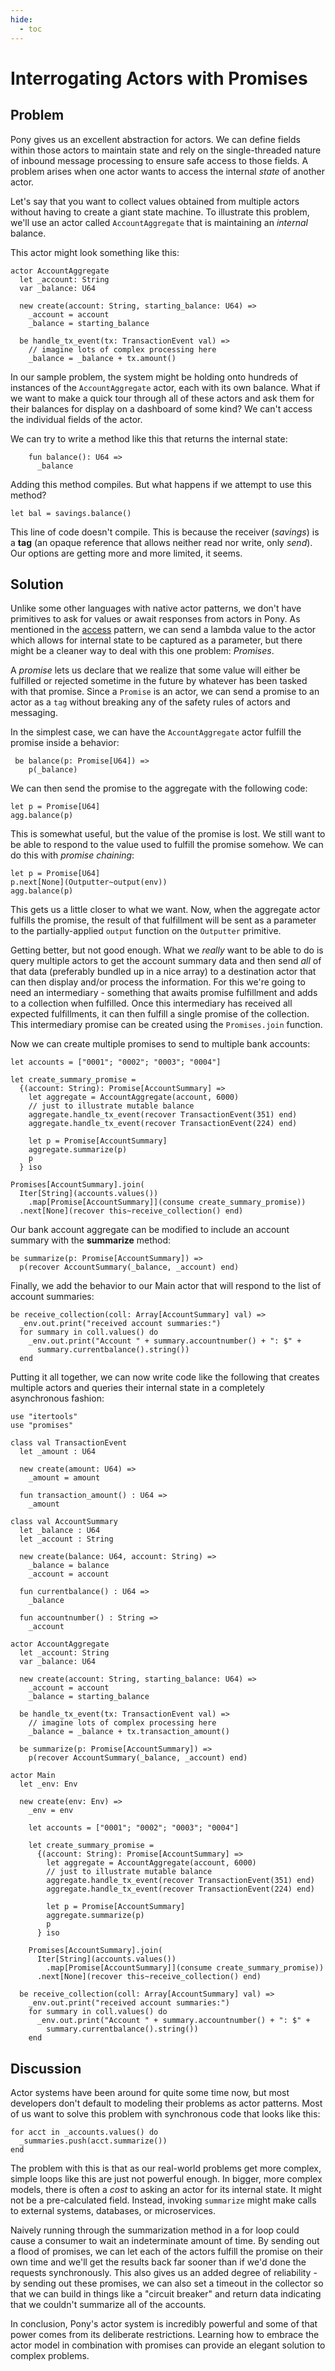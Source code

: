 ```yaml
---
hide:
  - toc
---
```


# Interrogating Actors with Promises

## Problem

Pony gives us an excellent abstraction for actors. We can define fields within those actors to maintain state and rely on the single-threaded nature of inbound message processing to ensure safe access to those fields. A problem arises when one actor wants to access the internal _state_ of another actor.

Let's say that you want to collect values obtained from multiple actors without having to create a giant state machine. To illustrate this problem, we'll use an actor called `AccountAggregate` that is maintaining an _internal_ balance.

This actor might look something like this:

```pony
actor AccountAggregate
  let _account: String
  var _balance: U64

  new create(account: String, starting_balance: U64) =>
    _account = account
    _balance = starting_balance

  be handle_tx_event(tx: TransactionEvent val) =>
    // imagine lots of complex processing here
    _balance = _balance + tx.amount()
```

In our sample problem, the system might be holding onto hundreds of instances of the `AccountAggregate` actor, each with its own balance. What if we want to make a quick tour through all of these actors and ask them for their balances for display on a dashboard of some kind? We can't access the individual fields of the actor.

We can try to write a method like this that returns the internal state:

```pony
    fun balance(): U64 =>
      _balance
```

Adding this method compiles. But what happens if we attempt to use this method?

```pony
let bal = savings.balance()
```

This line of code doesn't compile. This is because the receiver (_savings_) is a **tag** (an opaque reference that allows neither read nor write, only _send_). Our options are getting more and more limited, it seems.

## Solution

Unlike some other languages with native actor patterns, we don't have primitives to ask for values or await responses from actors in Pony. As mentioned in the [access](./access.md) pattern, we can send a lambda value to the actor which allows for internal state to be captured as a parameter, but there might be a cleaner way to deal with this one problem: _Promises_.

A _promise_ lets us declare that we realize that some value will either be fulfilled or rejected sometime in the future by whatever has been tasked with that promise. Since a `Promise` is an actor, we can send a promise to an actor as a `tag` without breaking any of the safety rules of actors and messaging.

In the simplest case, we can have the `AccountAggregate` actor fulfill the promise inside a behavior:

```pony
 be balance(p: Promise[U64]) =>
    p(_balance)
```

We can then send the promise to the aggregate with the following code:

```pony
let p = Promise[U64]
agg.balance(p)
```

This is somewhat useful, but the value of the promise is lost. We still want to be able to respond to the value used to fulfill the promise somehow. We can do this with _promise chaining_:

```pony
let p = Promise[U64]
p.next[None](Outputter~output(env))
agg.balance(p)
```

This gets us a little closer to what we want. Now, when the aggregate actor fulfills the promise, the result of that fulfillment will be sent as a parameter to the partially-applied `output` function on the `Outputter` primitive.

Getting better, but not good enough. What we _really_ want to be able to do is query multiple actors to get the account summary data and then send _all_ of that data (preferably bundled up in a nice array) to a destination actor that can then display and/or process the information. For this we're going to need an intermediary - something that awaits promise fulfillment and adds to a collection when fulfilled. Once this intermediary has received all expected fulfillments, it can then fulfill a single promise of the collection. This intermediary promise can be created using the `Promises.join` function.

Now we can create multiple promises to send to multiple bank accounts:

```pony
let accounts = ["0001"; "0002"; "0003"; "0004"]

let create_summary_promise =
  {(account: String): Promise[AccountSummary] =>
    let aggregate = AccountAggregate(account, 6000)
    // just to illustrate mutable balance
    aggregate.handle_tx_event(recover TransactionEvent(351) end)
    aggregate.handle_tx_event(recover TransactionEvent(224) end)

    let p = Promise[AccountSummary]
    aggregate.summarize(p)
    p
  } iso

Promises[AccountSummary].join(
  Iter[String](accounts.values())
    .map[Promise[AccountSummary]](consume create_summary_promise))
  .next[None](recover this~receive_collection() end)
```

Our bank account aggregate can be modified to include an account summary with the **summarize** method:

```pony
be summarize(p: Promise[AccountSummary]) =>
  p(recover AccountSummary(_balance, _account) end)
```

Finally, we add the behavior to our Main actor that will respond to the list of account summaries:

```pony
be receive_collection(coll: Array[AccountSummary] val) =>
  _env.out.print("received account summaries:")
  for summary in coll.values() do
    _env.out.print("Account " + summary.accountnumber() + ": $" +
      summary.currentbalance().string())
  end
```

Putting it all together, we can now write code like the following that creates multiple actors and queries their internal state in a completely asynchronous fashion:

```pony
use "itertools"
use "promises"

class val TransactionEvent
  let _amount : U64

  new create(amount: U64) =>
    _amount = amount

  fun transaction_amount() : U64 =>
    _amount

class val AccountSummary
  let _balance : U64
  let _account : String

  new create(balance: U64, account: String) =>
    _balance = balance
    _account = account

  fun currentbalance() : U64 =>
    _balance

  fun accountnumber() : String =>
    _account

actor AccountAggregate
  let _account: String
  var _balance: U64

  new create(account: String, starting_balance: U64) =>
    _account = account
    _balance = starting_balance

  be handle_tx_event(tx: TransactionEvent val) =>
    // imagine lots of complex processing here
    _balance = _balance + tx.transaction_amount()

  be summarize(p: Promise[AccountSummary]) =>
    p(recover AccountSummary(_balance, _account) end)

actor Main
  let _env: Env

  new create(env: Env) =>
    _env = env

    let accounts = ["0001"; "0002"; "0003"; "0004"]

    let create_summary_promise =
      {(account: String): Promise[AccountSummary] =>
        let aggregate = AccountAggregate(account, 6000)
        // just to illustrate mutable balance
        aggregate.handle_tx_event(recover TransactionEvent(351) end)
        aggregate.handle_tx_event(recover TransactionEvent(224) end)

        let p = Promise[AccountSummary]
        aggregate.summarize(p)
        p
      } iso

    Promises[AccountSummary].join(
      Iter[String](accounts.values())
        .map[Promise[AccountSummary]](consume create_summary_promise))
      .next[None](recover this~receive_collection() end)

  be receive_collection(coll: Array[AccountSummary] val) =>
    _env.out.print("received account summaries:")
    for summary in coll.values() do
      _env.out.print("Account " + summary.accountnumber() + ": $" +
        summary.currentbalance().string())
    end
```

## Discussion

Actor systems have been around for quite some time now, but most developers don't default to modeling their problems as actor patterns. Most of us want to solve this problem with synchronous code that looks like this:

```pony
for acct in _accounts.values() do
  _summaries.push(acct.summarize())
end
```

The problem with this is that as our real-world problems get more complex, simple loops like this are just not powerful enough. In bigger, more complex models, there is often a _cost_ to asking an actor for its internal state. It might not be a pre-calculated field. Instead, invoking `summarize` might make calls to external systems, databases, or microservices.

Naively running through the summarization method in a for loop could cause a consumer to wait an indeterminate amount of time. By sending out a flood of promises, we can let each of the actors fulfill the promise on their own time and we'll get the results back far sooner than if we'd done the requests synchronously. This also gives us an added degree of reliability - by sending out these promises, we can also set a timeout in the collector so that we can build in things like a "circuit breaker" and return data indicating that we couldn't summarize all of the accounts.

In conclusion, Pony's actor system is incredibly powerful and some of that power comes from its deliberate restrictions. Learning how to embrace the actor model in combination with promises can provide an elegant solution to complex problems.
